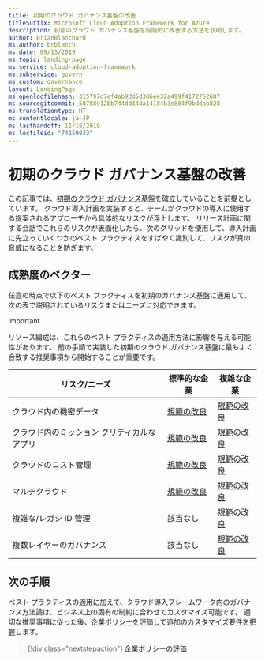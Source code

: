 ```yaml
---
title: 初期のクラウド ガバナンス基盤の改善
titleSuffix: Microsoft Cloud Adoption Framework for Azure
description: 初期のクラウド ガバナンス基盤を段階的に改善する方法を説明します。
author: BrianBlanchard
ms.author: brblanch
ms.date: 09/13/2019
ms.topic: landing-page
ms.service: cloud-adoption-framework
ms.subservice: govern
ms.custom: governance
layout: LandingPage
ms.openlocfilehash: 315797d7ef4ab93d5d386ee32a499f4172752687
ms.sourcegitcommit: 50788e12bb744dd44da14184b3e884f9bddab828
ms.translationtype: HT
ms.contentlocale: ja-JP
ms.lasthandoff: 11/18/2019
ms.locfileid: "74159933"
---
```

# <a name="improve-your-initial-cloud-governance-foundation"></a>初期のクラウド ガバナンス基盤の改善

この記事では、[初期のクラウド ガバナンス基盤](./initial-foundation.md)を確立していることを前提としています。 クラウド導入計画を実装すると、チームがクラウドの導入に使用する提案されるアプローチから具体的なリスクが浮上します。 リリース計画に関する会話でこれらのリスクが表面化したら、次のグリッドを使用して、導入計画に先立っていくつかのベスト プラクティスをすばやく識別して、リスクが真の脅威になることを防ぎます。

## <a name="maturity-vectors"></a>成熟度のベクター

任意の時点で以下のベスト プラクティスを初期のガバナンス基盤に適用して、次の表で説明されているリスクまたはニーズに対応できます。

> [!IMPORTANT]
> リソース編成は、これらのベスト プラクティスの適用方法に影響を与える可能性があります。 前の手順で実装した初期のクラウド ガバナンス基盤に最もよく合致する推奨事項から開始することが重要です。

|リスク/ニーズ | 標準的な企業 | 複雑な企業 |
|---|---|---|
|クラウド内の機密データ|[規範の改良](./guides/standard/security-baseline-improvement.md)|[規範の改良](./guides/complex/security-baseline-improvement.md)|
|クラウド内のミッション クリティカルなアプリ|[規範の改良](./guides/standard/resource-consistency-improvement.md)|[規範の改良](./guides/complex/resource-consistency-improvement.md)|
|クラウドのコスト管理|[規範の改良](./guides/standard/cost-management-improvement.md)|[規範の改良](./guides/complex/cost-management-improvement.md)|
|マルチクラウド|[規範の改良](./guides/standard/multicloud-improvement.md)|[規範の改良](./guides/complex/multicloud-improvement.md)|
|複雑な/レガシ ID 管理|該当なし|[規範の改良](./guides/complex/identity-baseline-improvement.md)|
|複数レイヤーのガバナンス|該当なし|[規範の改良](./guides/complex/multiple-layers-of-governance.md)|

## <a name="next-steps"></a>次の手順

ベスト プラクティスの適用に加えて、クラウド導入フレームワーク内のガバナンス方法論は、ビジネス上の固有の制約に合わせてカスタマイズ可能です。 適切な推奨事項に従った後、[企業ポリシーを評価して追加のカスタマイズ要件を把握](./corporate-policy.md)します。

> [!div class="nextstepaction"]
> [企業ポリシーの評価](./corporate-policy.md)
